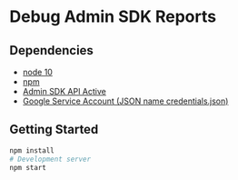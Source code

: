 # Debug Admin SDK Reports

## Dependencies

- [node 10](https://nodejs.org/)
- [npm](https://www.npmjs.com/)
- [Admin SDK API Active](https://console.cloud.google.com/apis/library/admin.googleapis.com?q=admin%20sdk&id=d0a160dd-c410-4fd0-a951-c47e05309cb9)
- [Google Service Account (JSON name credentials.json)](https://console.cloud.google.com/apis/credentials)

## Getting Started

```bash
npm install
# Development server
npm start
```
